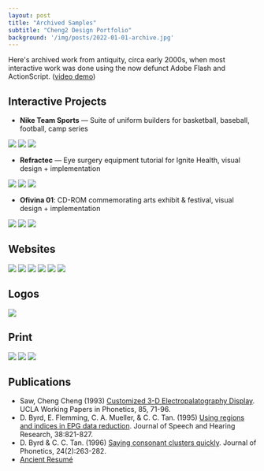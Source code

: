 ```yaml
---
layout: post
title: "Archived Samples"
subtitle: "Cheng2 Design Portfolio"
background: '/img/posts/2022-01-01-archive.jpg'
---
```


Here's archived work from antiquity, circa early 2000s, when most interactive work was done using the now defunct Adobe Flash and ActionScript. ([video demo](https://www.youtube.com/watch?v=h2rdDYZ_3bY))

## Interactive Projects

- **Nike Team Sports** — Suite of uniform builders for basketball, baseball, football, camp series

<img src="/img/2022-01-01-archive/nike1.jpg" class="width-30" /> 
<img src="/img/2022-01-01-archive/nike3.jpg" class="width-30" /> 
<img src="/img/2022-01-01-archive/nike4.jpg" class="width-30" />

- **Refractec** — Eye surgery equipment tutorial for Ignite Health, visual design + implementation

<img src="/img/2022-01-01-archive/refractec1.jpg" class="width-30" /> 
<img src="/img/2022-01-01-archive/refractec2.jpg" class="width-30" /> 
<img src="/img/2022-01-01-archive/refractec3.jpg" class="width-30" />

- **Ofivina 01**: CD-ROM commemorating arts exhibit & festival, visual design + implementation

<img src="/img/2022-01-01-archive/ofivina1.jpg" class="width-30" /> 
<img src="/img/2022-01-01-archive/ofivina2.jpg" class="width-30" /> 
<img src="/img/2022-01-01-archive/ofivina4.jpg" class="width-30" />

## Websites

<img src="/img/2022-01-01-archive/cheng2-web.png" class="width-30" /> <img src="/img/2022-01-01-archive/freearts-web.png" class="width-30" />
<img src="/img/2022-01-01-archive/lutzky-web.png" class="width-30" />
<img src="/img/2022-01-01-archive/sawmeetsaw-web.png" class="width-30" /> <img src="/img/2022-01-01-archive/otto-web.png" class="width-30" /> <img src="/img/2022-01-01-archive/emily-web.png" class="width-30" />

## Logos

<img src="/img/2022-01-01-archive/logos-h.svg" class="border-0" /> 

## Print

<img src="/img/2022-01-01-archive/shh-fotos-mailers.jpg" class="width-30" /> 
<img src="/img/2022-01-01-archive/zing-fotos-choco.jpg" class="width-30" /> 
<img src="/img/2022-01-01-archive/zing-fotos-spice.jpg" class="width-30" />

## Publications

- Saw, Cheng Cheng (1993) [Customized 3-D Electropalatography Display](http://phonetics.linguistics.ucla.edu/facilities/physiology/epg.html). UCLA Working Papers in Phonetics, 85, 71-96.
- D. Byrd, E. Flemming, C. A. Mueller, & C. C. Tan. (1995) [Using regions and indices in EPG data reduction](/docs/1995%20jshr38%20-%20Using%20Regions%20and%20Indices%20in%20EPG%20Data%20Reduction.pdf). Journal of Speech and Hearing Research, 38:821-827.
- D. Byrd & C. C. Tan. (1996) [Saying consonant clusters quickly](/docs/1996%20JPhon%20-%20Saying%20consonant%20clusters%20quickly.pdf). Journal of Phonetics, 24(2):263-282.
- [Ancient Resumé](/docs/resume-2002.pdf)
